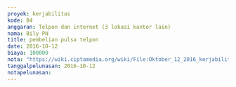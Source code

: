 ```yaml
---
proyek: kerjabilitas
kode: B4
anggaran: Telpon dan internet (3 lokasi kantor lain)
nama: Bily PN
title: pembelian pulsa telpon
date: 2016-10-12
biaya: 100000
nota: "https://wiki.ciptamedia.org/wiki/File:Oktober_12_2016_kerjabilitas_B4_pulsa_billy.jpg"
tanggalpelunasan: 2016-10-12
notapelunasan:
---
```

